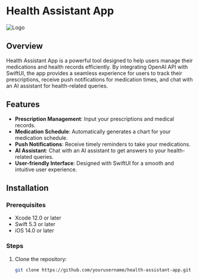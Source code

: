 # Health Assistant App

![Logo](path/to/logo.png)

## Overview

Health Assistant App is a powerful tool designed to help users manage their medications and health records efficiently. By integrating OpenAI API with SwiftUI, the app provides a seamless experience for users to track their prescriptions, receive push notifications for medication times, and chat with an AI assistant for health-related queries.

## Features

- **Prescription Management**: Input your prescriptions and medical records.
- **Medication Schedule**: Automatically generates a chart for your medication schedule.
- **Push Notifications**: Receive timely reminders to take your medications.
- **AI Assistant**: Chat with an AI assistant to get answers to your health-related queries.
- **User-friendly Interface**: Designed with SwiftUI for a smooth and intuitive user experience.

## Installation

### Prerequisites

- Xcode 12.0 or later
- Swift 5.3 or later
- iOS 14.0 or later

### Steps

1. Clone the repository:
   ```bash
   git clone https://github.com/yourusername/health-assistant-app.git
